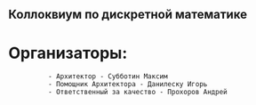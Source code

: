 ## Коллоквиум по дискретной математике

# Организаторы: 
              - Архитектор - Субботин Максим
              - Помощник Архитектора - Данилеску Игорь
              - Ответственный за качество - Прохоров Андрей
               
